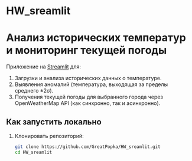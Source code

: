 # HW_sreamlit
# Анализ исторических температур и мониторинг текущей погоды

Приложение на [Streamlit](https://popkahw.streamlit.app/) для:
1. Загрузки и анализа исторических данных о температуре.
2. Выявления аномалий (температура, выходящая за пределы среднего ±2σ).
3. Получения текущей погоды для выбранного города через OpenWeatherMap API (как синхронно, так и асинхронно).

## Как запустить локально

1. Клонировать репозиторий:
   ```bash
   git clone https://github.com/GreatPopka/HW_sreamlit.git
   cd HW_sreamlit
